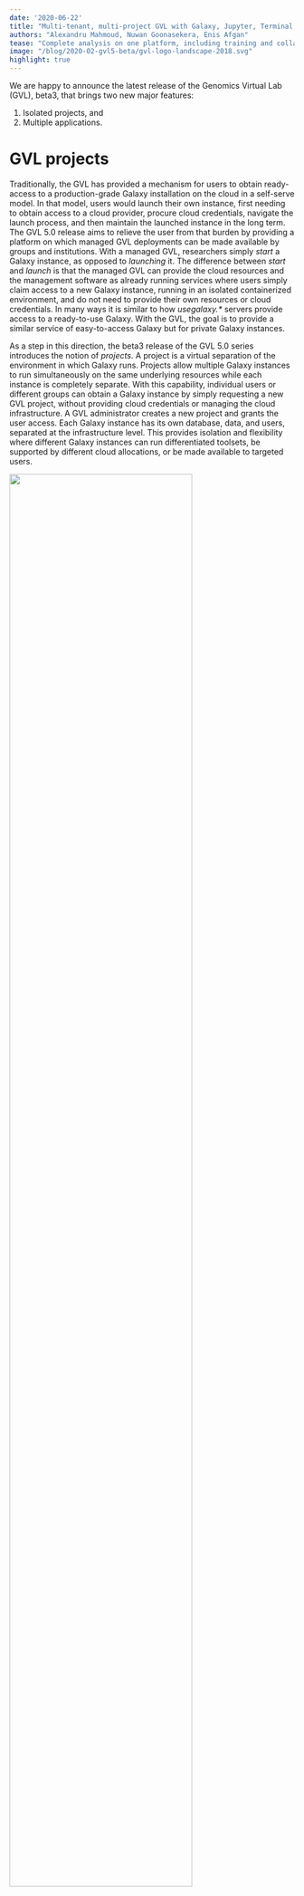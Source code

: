 ```yaml
---
date: '2020-06-22'
title: "Multi-tenant, multi-project GVL with Galaxy, Jupyter, Terminal, and RStudio"
authors: "Alexandru Mahmoud, Nuwan Goonasekera, Enis Afgan"
tease: "Complete analysis on one platform, including training and collaboration"
image: "/blog/2020-02-gvl5-beta/gvl-logo-landscape-2018.svg"
highlight: true
---
```


We are happy to announce the latest release of the Genomics Virtual Lab (GVL),
beta3, that brings two new major features:
1. Isolated projects, and
2. Multiple applications.


# GVL projects

Traditionally, the GVL has provided a mechanism for users to obtain
ready-access to a production-grade Galaxy installation on the cloud in a
self-serve model. In that model, users would launch their own instance, first
needing to obtain access to a cloud provider, procure cloud credentials,
navigate the launch process, and then maintain the launched instance in the
long term. The GVL 5.0 release aims to relieve the user from that burden by
providing a platform on which managed GVL deployments can be made available by
groups and institutions. With a managed GVL, researchers simply _start_ a
Galaxy instance, as opposed to _launching_ it. The difference between _start_
and _launch_ is that the managed GVL can provide the cloud resources and the
management software as already running services where users simply claim access
to a new Galaxy instance, running in an isolated containerized environment, and
do not need to provide their own resources or cloud credentials. In many ways
it is similar to how _usegalaxy.*_ servers provide access to a ready-to-use
Galaxy. With the GVL, the goal is to provide a similar service of
easy-to-access Galaxy but for private Galaxy instances.

As a step in this direction, the beta3 release of the GVL 5.0 series introduces
the notion of _projects_. A project is a virtual separation of the environment
in which Galaxy runs. Projects allow multiple Galaxy instances to run
simultaneously on the same underlying resources while each instance is
completely separate. With this capability, individual users or different groups
can obtain a Galaxy instance by simply requesting a new GVL project, without
providing cloud credentials or managing the cloud infrastructure. A GVL
administrator creates a new project and grants the user access. Each Galaxy
instance has its own database, data, and users, separated at the infrastructure
level. This provides isolation and flexibility where different Galaxy instances
can run differentiated toolsets, be supported by different cloud allocations,
or be made available to targeted users.

<div class="center">
    <a href="/blog/2020-06-gvl5-beta3/gvl-projects.png">
        <img src="/blog/2020-06-gvl5-beta3/gvl-projects.png" width="80%" />
    </a>
</div>

While a managed deployment of the GVL that anyone can access and request their
Galaxy instance is still an endeavor for the future, the GVL projects are now
available on latest GVL instances launched via CloudLaunch. In turn, the
project feature caters to the classroom or workshop training use cases where
individual participants can have access to their own Galaxy instance,
regardless if they are _using Galaxy_ or _administering Galaxy_.


# Support for multiple applications

In addition to the production installation of Galaxy, the GVL now offers users
access to Jupyter, RStudio, and a web-based Terminal within any GVL project. A
GVL administrator has an option to add applications at-will via Helm Charts.
This multi-application environment significantly expands the capabilities for
data analysis with the GVL. Researchers can seamlessly switch between these
applications and work in an environment most suitable for the task at hand:
interactive Python scripts are within reach in a Jupyter notebook allowing
users to mix code, figures, and text; some 1,500
[Bioconductor](https://www.bioconductor.org/) packages are available for
installation in RStudio; and one-off scripts can be developed in the Terminal.
Meanwhile, Galaxy remains as a graphical interface to workflows and well-known
tools with extensive sharing capabilities. As a user, you have unrestricted
access to those applications and can install any additional packages within
those applications that are needed for the analysis.

<div class="center">
    <a href="/blog/2020-06-gvl5-beta3/gvl-login.png">
        <img src="/blog/2020-06-gvl5-beta3/gvl-apps.png" width="80%" />
    </a>
</div>

Having access to multiple applications on the same platform needs to be
complemented with the ability to easily exchange data between those
applications. In turn, each GVL project comes with a project-scoped data folder
that is available in any of the available applications, mounted under
_/gvl/projects/current/_. For example, a file formatted in the Terminal is
immediately visible in RStudio and can be readily visualized and ingested for
analyses. Similarly, the shared folder can be made available in a Galaxy data
library, although not automatically yet, and subsequently imported into a
History for analysis. The directory being consistent across apps and projects,
ensures the portability of scripts expecting files at that path.

To further facilitate classroom or workshop usage scenarios, each GVL comes
with a folder that is shared across all projects, mounted at _/gvl/public_. Any
file placed in this directory will be simultaneously available in any GVL
project. This folder provides a medium to share common inputs and training
materials, or final results as outcomes from a lecture.


# Use these GVL features

To get started with these features, launch the latest release of the GVL on
your choice of cloud provider using
[CloudLaunch](https://launch.usegalaxy.org/). After the server starts up (~12
minutes on AWS), Galaxy will automatically start and be available at the link
provided. To start Jupyter, RStudio, or Terminal, click the _Add Application_
button on the CloudMan dashboard and select which application you’d like to
add. In a few moments, a link to the selected application will become available
and the application will be ready for use about a minute later.

As with the recent GVL releases
([Feb](https://galaxyproject.org/blog/2020-02-gvl5-beta),
[Apr](https://galaxyproject.org/blog/2020-04-gvl5-beta2)), we are still in beta
but we are approaching the end of adding new features. We will then transition
to improving robustness of the applications as well as write documentation. In
the meantime, please take the GVL for a test drive and [let us
know](https://gitter.im/galaxyproject/FederatedGalaxy) how it feels. **If you
have a good use case that makes use of the multiple applications now available,
please reach out to the authors.** We’d love to work with you to support the
use case, test the platform, and ideally write a paper describing the new
capabilities.
